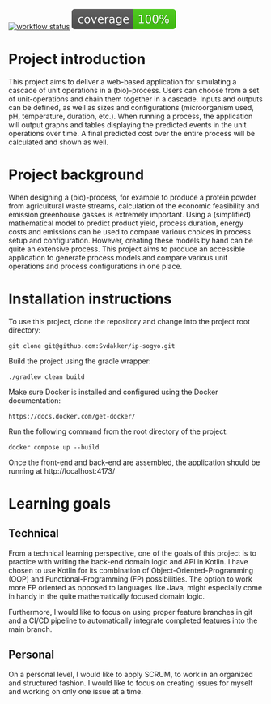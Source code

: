[![workflow status](https://github.com/Svdakker/ip-sogyo/actions/workflows/ip-sogyo-ci.yml/badge.svg)](https://github.com/Svdakker/ip-sogyo/actions/workflows/ip-sogyo-ci.yml) [![Coverage](https://github.com/Svdakker/ip-sogyo/blob/main/.github/badges/jacoco.svg)](https://github.com/Svdakker/ip-sogyo/actions/workflows/ip-sogyo-ci.yml)

# Project introduction
This project aims to deliver a web-based application for simulating a cascade of unit operations in a (bio)-process. Users can choose from a set of unit-operations and chain them together in a cascade. Inputs and outputs can be defined, as well as sizes and configurations (microorganism used, pH, temperature, duration, etc.). When running a process, the application will output graphs and tables displaying the predicted events in the unit operations over time. A final predicted cost over the entire process will be calculated and shown as well.

# Project background
When designing a (bio)-process, for example to produce a protein powder from agricultural waste streams, calculation of the economic feasibility and emission greenhouse gasses is extremely important. Using a (simplified) mathematical model to predict product yield, process duration, energy costs and emissions can be used to compare various choices in process setup and configuration. However, creating these models by hand can be quite an extensive process. This project aims to produce an accessible application to generate process models and compare various unit operations and process configurations in one place.

# Installation instructions

To use this project, clone the repository and change into the project root directory:

```
git clone git@github.com:Svdakker/ip-sogyo.git
```

Build the project using the gradle wrapper:

```
./gradlew clean build
```

Make sure Docker is installed and configured using the Docker documentation:

```
https://docs.docker.com/get-docker/
```

Run the following command from the root directory of the project:

```
docker compose up --build
```

Once the front-end and back-end are assembled, the application should be running at http://localhost:4173/

# Learning goals

## Technical
From a technical learning perspective, one of the goals of this project is to practice with writing the back-end domain logic and API in Kotlin. I have chosen to use Kotlin for its combination of Object-Oriented-Programming (OOP) and Functional-Programming (FP) possibilities. The option to work more FP oriented as opposed to languages like Java, might especially come in handy in the quite mathematically focused domain logic.

Furthermore, I would like to focus on using proper feature branches in git and a CI/CD pipeline to automatically integrate completed features into the main branch.

## Personal
On a personal level, I would like to apply SCRUM, to work in an organized and structured fashion. I would like to focus on creating issues for myself and working on only one issue at a time.
